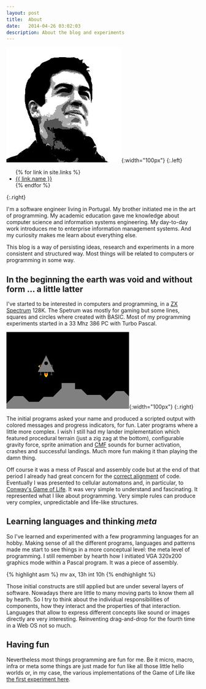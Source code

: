 ```yaml
---
layout: post
title:  About
date:   2014-04-26 03:02:03
description: About the blog and experiments
---
```


![m4ktub](/images/avatar.jpg){:width="100px"}
{:.left}

<div>
<ul>
{% for link in site.links %}
    <li>
        <a href="{{ link.url }}">{{ link.name }}</a>
    </li>
{% endfor %}
</ul>
</div>
{:.right}

I'm a software engineer living in Portugal. My brother initiated me in the art
of programming. My academic education gave me knowledge about computer science
and information systems engineering. My day-to-day work introduces me to
enterprise information management systems. And my curiosity makes me learn about
everything else.

This blog is a way of persisting ideas, research and experiments in a more
consistent and structured way. Most things will be related to computers or
programming in some way.

In the beginning the earth was void and without form ... a little latter
------------------------------------------------------------------------

I've started to be interested in computers and programming, in a
[ZX Spectrum][zx] 128K. The Spetrum was mostly for gaming but some lines,
squares and circles where created with BASIC. Most of my programming experiments
started in a 33 Mhz 386 PC with Turbo Pascal.

![Amazing Graphics!](/images/about-lander.png){:width="100px"}
{:.right}

The initial programs asked your name and produced a scripted output with colored
messages and progress indicators, for fun. Later programs where a little more
complex. I wish I still had my lander implementation which featured procedural
terrain (just a zig zag at the bottom), configurable gravity force, sprite
animation and [CMF][cmf] sounds for burner activation, crashes and successful
landings. Much more fun making it than playing the damn thing.

Off course it was a mess of Pascal and assembly code but at the end of that
period I already had great concern for the [correct alignment][xkcd276] of
code. Eventually I was presented to cellular automatons and, in particular, to
[Conway's Game of Life][cgol]. It was very simple to understand and
fascinating. It represented what I like about programming. Very simple rules can
produce very complex, unpredictable and life-like structures.

Learning languages and thinking *meta*
--------------------------------------

So I've learned and experimented with a few programming languages for an hobby.
Making sense of all the different programs, languages and patterns made me start
to see things in a more conceptual level: the meta level of programming. I still
remember by hearth how I initiated VGA 320x200 graphics mode within a Pascal
program. It was a piece of assembly.

{% highlight asm %}
mv  ax, 13h
int 10h
{% endhighlight %}

Those initial constructs are still applied but are under several layers of
software. Nowadays there are little to many moving parts to know them all by
hearth. So I try to think about the individual responsibilities of components,
how they interact and the properties of that interaction. Languages that allow
to express different concepts like sound or images directly are very
interesting. Reinventing drag-and-drop for the fourth time in a Web OS not so
much.

Having fun
----------

Nevertheless most things programming are fun for me. Be it micro, macro, infra
or meta some things are just made for fun like all those little hello worlds or,
in my case, the various implementations of the Game of Life like
[the first experiment here][m4kgol].

[zx]: http://en.wikipedia.org/wiki/ZX_Spectrum
[matrix]: http://en.wikipedia.org/wiki/Matrix_digital_rain
[cmf]: http://en.wikipedia.org/wiki/Creative_Music_File
[xkcd276]: https://xkcd.com/276/
[cgol]: http://en.wikipedia.org/wiki/Conway's_Game_of_Life
[m4kgol]: /experiments/game-of-life
